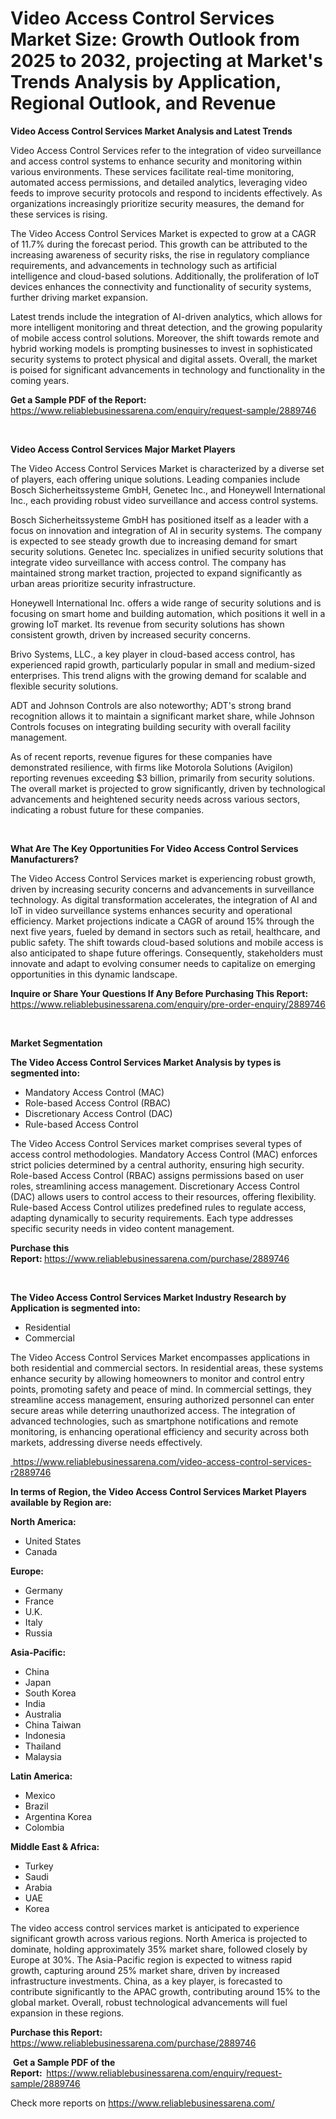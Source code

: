 <p><h1>Video Access Control Services Market Size: Growth Outlook from 2025 to 2032, projecting at Market's Trends Analysis by Application, Regional Outlook, and Revenue</h1></p><p><strong>Video Access Control Services Market Analysis and Latest Trends</strong></p>
<p><p>Video Access Control Services refer to the integration of video surveillance and access control systems to enhance security and monitoring within various environments. These services facilitate real-time monitoring, automated access permissions, and detailed analytics, leveraging video feeds to improve security protocols and respond to incidents effectively. As organizations increasingly prioritize security measures, the demand for these services is rising.</p><p>The Video Access Control Services Market is expected to grow at a CAGR of 11.7% during the forecast period. This growth can be attributed to the increasing awareness of security risks, the rise in regulatory compliance requirements, and advancements in technology such as artificial intelligence and cloud-based solutions. Additionally, the proliferation of IoT devices enhances the connectivity and functionality of security systems, further driving market expansion. </p><p>Latest trends include the integration of AI-driven analytics, which allows for more intelligent monitoring and threat detection, and the growing popularity of mobile access control solutions. Moreover, the shift towards remote and hybrid working models is prompting businesses to invest in sophisticated security systems to protect physical and digital assets. Overall, the market is poised for significant advancements in technology and functionality in the coming years.</p></p>
<p><strong>Get a Sample PDF of the Report:&nbsp;</strong> <a href="https://www.reliablebusinessarena.com/enquiry/request-sample/2889746?utm_campaign=3165&utm_medium=2&utm_source=Github&utm_content=ia&utm_term=14032025&utm_id=video-access-control-services">https://www.reliablebusinessarena.com/enquiry/request-sample/2889746</a></p>
<p>&nbsp;</p>
<p><strong>Video Access Control Services Major Market Players</strong></p>
<p><p>The Video Access Control Services Market is characterized by a diverse set of players, each offering unique solutions. Leading companies include Bosch Sicherheitssysteme GmbH, Genetec Inc., and Honeywell International Inc., each providing robust video surveillance and access control systems.</p><p>Bosch Sicherheitssysteme GmbH has positioned itself as a leader with a focus on innovation and integration of AI in security systems. The company is expected to see steady growth due to increasing demand for smart security solutions. Genetec Inc. specializes in unified security solutions that integrate video surveillance with access control. The company has maintained strong market traction, projected to expand significantly as urban areas prioritize security infrastructure.</p><p>Honeywell International Inc. offers a wide range of security solutions and is focusing on smart home and building automation, which positions it well in a growing IoT market. Its revenue from security solutions has shown consistent growth, driven by increased security concerns.</p><p>Brivo Systems, LLC., a key player in cloud-based access control, has experienced rapid growth, particularly popular in small and medium-sized enterprises. This trend aligns with the growing demand for scalable and flexible security solutions.</p><p>ADT and Johnson Controls are also noteworthy; ADT's strong brand recognition allows it to maintain a significant market share, while Johnson Controls focuses on integrating building security with overall facility management.</p><p>As of recent reports, revenue figures for these companies have demonstrated resilience, with firms like Motorola Solutions (Avigilon) reporting revenues exceeding $3 billion, primarily from security solutions. The overall market is projected to grow significantly, driven by technological advancements and heightened security needs across various sectors, indicating a robust future for these companies.</p></p>
<p>&nbsp;</p>
<p><strong>What Are The Key Opportunities For Video Access Control Services Manufacturers?</strong></p>
<p><p>The Video Access Control Services market is experiencing robust growth, driven by increasing security concerns and advancements in surveillance technology. As digital transformation accelerates, the integration of AI and IoT in video surveillance systems enhances security and operational efficiency. Market projections indicate a CAGR of around 15% through the next five years, fueled by demand in sectors such as retail, healthcare, and public safety. The shift towards cloud-based solutions and mobile access is also anticipated to shape future offerings. Consequently, stakeholders must innovate and adapt to evolving consumer needs to capitalize on emerging opportunities in this dynamic landscape.</p></p>
<p><strong>Inquire or Share Your Questions If Any Before Purchasing This Report:</strong> <a href="https://www.reliablebusinessarena.com/enquiry/pre-order-enquiry/2889746?utm_campaign=3165&utm_medium=2&utm_source=Github&utm_content=ia&utm_term=14032025&utm_id=video-access-control-services">https://www.reliablebusinessarena.com/enquiry/pre-order-enquiry/2889746</a></p>
<p>&nbsp;</p>
<p><strong>Market Segmentation</strong></p>
<p><strong>The Video Access Control Services Market Analysis by types is segmented into:</strong></p>
<p><ul><li>Mandatory Access Control (MAC)</li><li>Role-based Access Control (RBAC)</li><li>Discretionary Access Control (DAC)</li><li>Rule-based Access Control</li></ul></p>
<p><p>The Video Access Control Services market comprises several types of access control methodologies. Mandatory Access Control (MAC) enforces strict policies determined by a central authority, ensuring high security. Role-based Access Control (RBAC) assigns permissions based on user roles, streamlining access management. Discretionary Access Control (DAC) allows users to control access to their resources, offering flexibility. Rule-based Access Control utilizes predefined rules to regulate access, adapting dynamically to security requirements. Each type addresses specific security needs in video content management.</p></p>
<p><strong>Purchase this Report:&nbsp;</strong><a href="https://www.reliablebusinessarena.com/purchase/2889746?utm_campaign=3165&utm_medium=2&utm_source=Github&utm_content=ia&utm_term=14032025&utm_id=video-access-control-services">https://www.reliablebusinessarena.com/purchase/2889746</a></p>
<p>&nbsp;</p>
<p><strong>The Video Access Control Services Market Industry Research by Application is segmented into:</strong></p>
<p><ul><li>Residential</li><li>Commercial</li></ul></p>
<p><p>The Video Access Control Services Market encompasses applications in both residential and commercial sectors. In residential areas, these systems enhance security by allowing homeowners to monitor and control entry points, promoting safety and peace of mind. In commercial settings, they streamline access management, ensuring authorized personnel can enter secure areas while deterring unauthorized access. The integration of advanced technologies, such as smartphone notifications and remote monitoring, is enhancing operational efficiency and security across both markets, addressing diverse needs effectively.</p></p>
<p><a href="https://www.reliablebusinessarena.com/video-access-control-services-r2889746?utm_campaign=3165&utm_medium=2&utm_source=Github&utm_content=ia&utm_term=14032025&utm_id=video-access-control-services">&nbsp;https://www.reliablebusinessarena.com/video-access-control-services-r2889746</a></p>
<p><strong>In terms of Region, the Video Access Control Services Market Players available by Region are:</strong></p>
<p>
    <p> <strong> North America: </strong>
        <ul>
            <li>United States</li>
            <li>Canada</li>
        </ul>
        </p> 
    <p> <strong> Europe: </strong>
        <ul>
            <li>Germany</li>
            <li>France</li>
            <li>U.K.</li>
            <li>Italy</li>
            <li>Russia</li>
        </ul>
        </p> 
    <p> <strong> Asia-Pacific: </strong>
        <ul>
            <li>China</li>
            <li>Japan</li>
            <li>South Korea</li>
            <li>India</li>
            <li>Australia</li>
            <li>China Taiwan</li>
            <li>Indonesia</li>
            <li>Thailand</li>
            <li>Malaysia</li>
        </ul>
        </p> 
    <p> <strong> Latin America: </strong>
        <ul>
            <li>Mexico</li>
            <li>Brazil</li>
            <li>Argentina Korea</li>
            <li>Colombia</li>
        </ul>
        </p> 
    <p> <strong> Middle East & Africa: </strong>
        <ul>
            <li>Turkey</li>
            <li>Saudi</li>
            <li>Arabia</li>
            <li>UAE</li>
            <li>Korea</li>
        </ul>
    </p>
    </p>
<p><p>The video access control services market is anticipated to experience significant growth across various regions. North America is projected to dominate, holding approximately 35% market share, followed closely by Europe at 30%. The Asia-Pacific region is expected to witness rapid growth, capturing around 25% market share, driven by increased infrastructure investments. China, as a key player, is forecasted to contribute significantly to the APAC growth, contributing around 15% to the global market. Overall, robust technological advancements will fuel expansion in these regions.</p></p>
<p><strong>Purchase this Report: </strong><a href="https://www.reliablebusinessarena.com/purchase/2889746?utm_campaign=3165&utm_medium=2&utm_source=Github&utm_content=ia&utm_term=14032025&utm_id=video-access-control-services">https://www.reliablebusinessarena.com/purchase/2889746</a></p>
<p>&nbsp;<strong>Get a Sample PDF of the Report:&nbsp;&nbsp;</strong><a href="https://www.reliablebusinessarena.com/enquiry/request-sample/2889746?utm_campaign=3165&utm_medium=2&utm_source=Github&utm_content=ia&utm_term=14032025&utm_id=video-access-control-services">https://www.reliablebusinessarena.com/enquiry/request-sample/2889746</a></p>
<p><strong></strong></p>
<p>Check more reports on <a href="https://www.reliablebusinessarena.com/?utm_campaign=3165&utm_medium=2&utm_source=Github&utm_content=ia&utm_term=14032025&utm_id=video-access-control-services">https://www.reliablebusinessarena.com/</a></p>